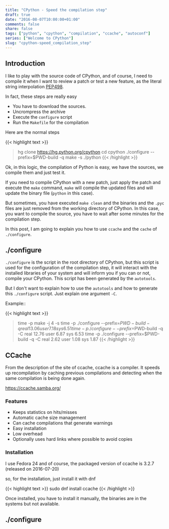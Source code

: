 ```yaml
---
title: "CPython - Speed the compilation step"
draft: true
date: "2016-08-07T10:00:00+01:00"
comments: false
share: false
tags: ["python", "cpython", "compilation", "ccache", "autoconf"]
series: ["Welcome to CPython"]
slug: "cpython-speed_compilation_step"
---
```


## Introduction

I like to play with the source code of CPython, and of course, I need to compile it when I want to review a patch or test a new feature, as the literal string interpolation [PEP498](https://www.python.org/dev/peps/pep-0498).

In fact, these steps are really easy

* You have to download the sources.
* Uncrompress the archive
* Execute the `configure` script
* Run the `Makefile` for the compilation

Here are the normal steps

{{< highlight text >}}
> hg clone https://hg.python.org/cpython
> cd cpython
> ./configure --prefix=$PWD-build -q
> make -s
> ./python
{{< /highlight >}}

Ok, in this logic, the compilation of Python is easy, we have the sources, we compile them and just test it.

If you need to compile CPython with a new patch, just apply the patch and execute the `make` command, `make` will compile the updated files and will update the binary file (`python` in this case).

But sometimes, you have executed `make clean` and the binaries and the `.pyc` files are just removed from the working directory of CPython. In this case, you want to compile the source, you have to wait after some minutes for the compilation step.

In this post, I am going to explain you how to use ``ccache`` and the `cache` of `./configure`.

## ./configure

`./configure` is the script in the root directory of CPython, but this script is used for the configuration of the compilation step, it will interact with the installed libraries of your system and will inform you if you can or not, compile your CPython. This script has been generated by the `autotools`.

But I don't want to explain how to use the `autotools` and how to generate this `./configure` script. Just explain one argument `-C`.



Example::

{{< highlight text >}}
> time -p make -j 4 -s
> time -p ./configure --prefix=$PWD-build -q
real 13.06
user 7.18
sys 6.51
> time -p ./configure --prefix=$PWD-build -q -C
real 12.76
user 6.87
sys 6.53
> time -p ./configure --prefix=$PWD-build -q -C
real 2.62
user 1.08
sys 1.87
{{< /highlight >}}

## CCache

From the description of the site of ccache, ccache is a compiler. It speeds up recompilation by caching previous compilations and detecting when the same compilation is being done again.

https://ccache.samba.org/

### Features


* Keeps statistics on hits/misses
* Automatic cache size management
* Can cache compilations that generate warnings
* Easy installation
* Low overhead
* Optionally uses hard links where possible to avoid copies

### Installation

I use Fedora 24 and of course, the packaged version of ccache is 3.2.7 (released on 2016-07-20)

so, for the installation, just install it with dnf

{{< highlight text >}}
sudo dnf install ccache
{{< /highlight >}}

Once installed, you have to install it manually, the binaries are in the systems but not available.


## ./configure

